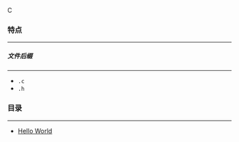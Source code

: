 C

### 特点
---
##### 文件后缀
---
* `.c`
* `.h`

### 目录
---
* [Hello World](https://github.com/PFei-He/Language-Study-Note/tree/master/C/Hello%20World)
